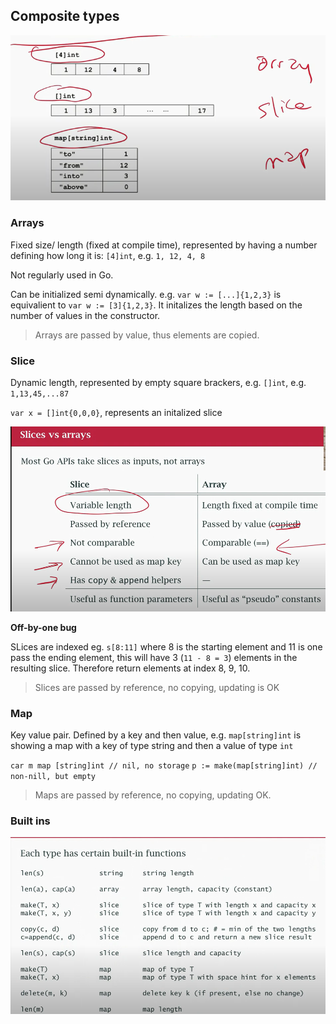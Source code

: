 ## Composite types

![alt text](./example.png "Machine native")

### Arrays

Fixed size/ length (fixed at compile time), represented by having a number defining how long it is: `[4]int`, e.g. `1, 12, 4, 8`

Not regularly used in Go.

Can be initialized semi dynamically. e.g. `var w := [...]{1,2,3}` is equivalient to `var w := [3]{1,2,3}`. It initalizes the length based on the number of values in the constructor.

> Arrays are passed by value, thus elements are copied.

### Slice

Dynamic length, represented by empty square brackers, e.g. `[]int`, e.g. `1,13,45,...87`

`var x = []int{0,0,0}`, represents an initalized slice

![alt text](./slice-vs-array.png "Slice vs array")

**Off-by-one bug**

SLices are indexed eg. `s[8:11]` where 8 is the starting element and 11 is one pass the ending element, this will have 3 (`11 - 8 = 3`) elements in the resulting slice. Therefore return elements at index 8, 9, 10.

> Slices are passed by reference, no copying, updating is OK

### Map

Key value pair. Defined by a key and then value, e.g. `map[string]int` is showing a map with a key of type string and then a value of type `int`

`car m map [string]int // nil, no storage`
`p := make(map[string]int) // non-nill, but empty`

> Maps are passed by reference, no copying, updating OK.

### Built ins

![alt text](./built-ins.png "Built ins")
